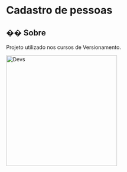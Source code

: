 <h1>Cadastro de pessoas </h1>

<h2>�� Sobre</h2>
<p>Projeto utilizado nos cursos de Versionamento.</p>



<img src="https://github.com/user-attachments/assets/b8509eee-ff6d-462d-b032-63d29d53c122" alt="Devs" width="300" height="300">
